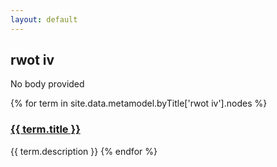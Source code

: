 ```yaml
---
layout: default
---
```

<style>
.initial-content {
  padding-left:5%;
  padding-right:25px;
}
</style>

## rwot iv

No body provided

{% for term in site.data.metamodel.byTitle['rwot iv'].nodes %}
### <a href='/_pages/embed?t={{ term.title }}'>{{ term.title }}</a>

{{ term.description }}
{% endfor %}
